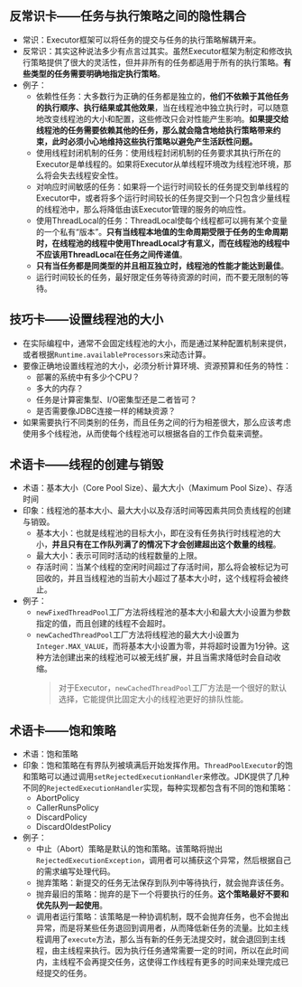 
## 反常识卡——任务与执行策略之间的隐性耦合
- 常识：Executor框架可以将任务的提交与任务的执行策略解耦开来。
- 反常识：其实这种说法多少有点言过其实。虽然Executor框架为制定和修改执行策略提供了很大的灵活性，但并非所有的任务都适用于所有的执行策略。**有些类型的任务需要明确地指定执行策略**。
- 例子：
	- 依赖性任务：大多数行为正确的任务都是独立的，**他们不依赖于其他任务的执行顺序、执行结果或其他效果**，当在线程池中独立执行时，可以随意地改变线程池的大小和配置，这些修改只会对性能产生影响。**如果提交给线程池的任务需要依赖其他的任务，那么就会隐含地给执行策略带来约束，此时必须小心地维持这些执行策略以避免产生活跃性问题。**
	- 使用线程封闭机制的任务：使用线程封闭机制的任务要求其执行所在的Executor是单线程的。如果将Executor从单线程环境改为线程池环境，那么将会失去线程安全性。
	- 对响应时间敏感的任务：如果将一个运行时间较长的任务提交到单线程的Executor中，或者将多个运行时间较长的任务提交到一个只包含少量线程的线程池中，那么将降低由该Executor管理的服务的响应性。
	- 使用ThreadLocal的任务：ThreadLocal使每个线程都可以拥有某个变量的一个私有“版本”。**只有当线程本地值的生命周期受限于任务的生命周期时，在线程池的线程中使用ThreadLocal才有意义，而在线程池的线程中不应该用ThreadLocal在任务之间传递值**。
	- **只有当任务都是同类型的并且相互独立时，线程池的性能才能达到最佳**。
	- 运行时间较长的任务，最好限定任务等待资源的时间，而不要无限制的等待。

## 技巧卡——设置线程池的大小
- 在实际编程中，通常不会固定线程池的大小，而是通过某种配置机制来提供，或者根据`Runtime.availableProcessors`来动态计算。
- 要像正确地设置线程池的大小，必须分析计算环境、资源预算和任务的特性：
	- 部署的系统中有多少个CPU？
	- 多大的内存？
	- 任务是计算密集型、I/O密集型还是二者皆可？
	- 是否需要像JDBC连接一样的稀缺资源？
- 如果需要执行不同类别的任务，而且任务之间的行为相差很大，那么应该考虑使用多个线程池，从而使每个线程池可以根据各自的工作负载来调整。

## 术语卡——线程的创建与销毁
- 术语：基本大小（Core Pool Size）、最大大小（Maximum Pool Size）、存活时间
- 印象：线程池的基本大小、最大大小以及存活时间等因素共同负责线程的创建与销毁。
	- 基本大小：也就是线程池的目标大小，即在没有任务执行时线程池的大小，**并且只有在工作队列满了的情况下才会创建超出这个数量的线程**。
	- 最大大小：表示可同时活动的线程数量的上限。
	- 存活时间：当某个线程的空闲时间超过了存活时间，那么将会被标记为可回收的，并且当线程池的当前大小超过了基本大小时，这个线程将会被终止。
- 例子：
	- `newFixedThreadPool`工厂方法将线程池的基本大小和最大大小设置为参数指定的值，而且创建的线程不会超时。
	- `newCachedThreadPool`工厂方法将线程池的最大大小设置为`Integer.MAX_VALUE`，而将基本大小设置为零，并将超时设置为1分钟。这种方法创建出来的线程池可以被无线扩展，并且当需求降低时会自动收缩。
		> 对于Executor，`newCachedThreadPool`工厂方法是一个很好的默认选择，它能提供比固定大小的线程池更好的排队性能。

## 术语卡——饱和策略
- 术语：饱和策略
- 印象：饱和策略在有界队列被填满后开始发挥作用。`ThreadPoolExecutor`的饱和策略可以通过调用`setRejectedExecutionHandler`来修改。JDK提供了几种不同的`RejectedExecutionHandler`实现，每种实现都包含有不同的饱和策略：
	- AbortPolicy
	- CallerRunsPolicy
	- DiscardPolicy
	- DiscardOldestPolicy
- 例子：
	- 中止（Abort）策略是默认的饱和策略。该策略将抛出`RejectedExecutionException`，调用者可以捕获这个异常，然后根据自己的需求编写处理代码。
	- 抛弃策略：新提交的任务无法保存到队列中等待执行，就会抛弃该任务。
	- 抛弃最旧的策略：抛弃的是下一个将要执行的任务。**这个策略最好不要和优先队列一起使用**。
	- 调用者运行策略：该策略是一种协调机制，既不会抛弃任务，也不会抛出异常，而是将某些任务退回到调用者，从而降低新任务的流量。比如主线程调用了`execute`方法，那么当有新的任务无法提交时，就会退回到主线程，由主线程来执行。因为执行任务通常需要一定的时间，所以在此时间内，主线程不会再提交任务，这使得工作线程有更多的时间来处理完成已经提交的任务。